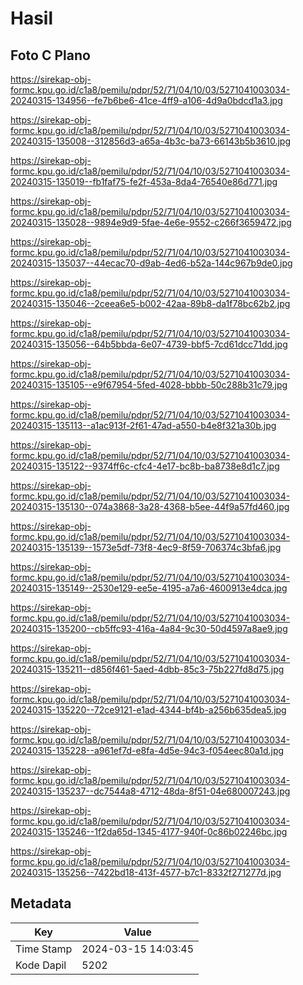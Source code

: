 # Hasil

## Foto C Plano

https://sirekap-obj-formc.kpu.go.id/c1a8/pemilu/pdpr/52/71/04/10/03/5271041003034-20240315-134956--fe7b6be6-41ce-4ff9-a106-4d9a0bdcd1a3.jpg

https://sirekap-obj-formc.kpu.go.id/c1a8/pemilu/pdpr/52/71/04/10/03/5271041003034-20240315-135008--312856d3-a65a-4b3c-ba73-66143b5b3610.jpg

https://sirekap-obj-formc.kpu.go.id/c1a8/pemilu/pdpr/52/71/04/10/03/5271041003034-20240315-135019--fb1faf75-fe2f-453a-8da4-76540e86d771.jpg

https://sirekap-obj-formc.kpu.go.id/c1a8/pemilu/pdpr/52/71/04/10/03/5271041003034-20240315-135028--9894e9d9-5fae-4e6e-9552-c266f3659472.jpg

https://sirekap-obj-formc.kpu.go.id/c1a8/pemilu/pdpr/52/71/04/10/03/5271041003034-20240315-135037--44ecac70-d9ab-4ed6-b52a-144c967b9de0.jpg

https://sirekap-obj-formc.kpu.go.id/c1a8/pemilu/pdpr/52/71/04/10/03/5271041003034-20240315-135046--2ceea6e5-b002-42aa-89b8-da1f78bc62b2.jpg

https://sirekap-obj-formc.kpu.go.id/c1a8/pemilu/pdpr/52/71/04/10/03/5271041003034-20240315-135056--64b5bbda-6e07-4739-bbf5-7cd61dcc71dd.jpg

https://sirekap-obj-formc.kpu.go.id/c1a8/pemilu/pdpr/52/71/04/10/03/5271041003034-20240315-135105--e9f67954-5fed-4028-bbbb-50c288b31c79.jpg

https://sirekap-obj-formc.kpu.go.id/c1a8/pemilu/pdpr/52/71/04/10/03/5271041003034-20240315-135113--a1ac913f-2f61-47ad-a550-b4e8f321a30b.jpg

https://sirekap-obj-formc.kpu.go.id/c1a8/pemilu/pdpr/52/71/04/10/03/5271041003034-20240315-135122--9374ff6c-cfc4-4e17-bc8b-ba8738e8d1c7.jpg

https://sirekap-obj-formc.kpu.go.id/c1a8/pemilu/pdpr/52/71/04/10/03/5271041003034-20240315-135130--074a3868-3a28-4368-b5ee-44f9a57fd460.jpg

https://sirekap-obj-formc.kpu.go.id/c1a8/pemilu/pdpr/52/71/04/10/03/5271041003034-20240315-135139--1573e5df-73f8-4ec9-8f59-706374c3bfa6.jpg

https://sirekap-obj-formc.kpu.go.id/c1a8/pemilu/pdpr/52/71/04/10/03/5271041003034-20240315-135149--2530e129-ee5e-4195-a7a6-4600913e4dca.jpg

https://sirekap-obj-formc.kpu.go.id/c1a8/pemilu/pdpr/52/71/04/10/03/5271041003034-20240315-135200--cb5ffc93-416a-4a84-9c30-50d4597a8ae9.jpg

https://sirekap-obj-formc.kpu.go.id/c1a8/pemilu/pdpr/52/71/04/10/03/5271041003034-20240315-135211--d856f461-5aed-4dbb-85c3-75b227fd8d75.jpg

https://sirekap-obj-formc.kpu.go.id/c1a8/pemilu/pdpr/52/71/04/10/03/5271041003034-20240315-135220--72ce9121-e1ad-4344-bf4b-a256b635dea5.jpg

https://sirekap-obj-formc.kpu.go.id/c1a8/pemilu/pdpr/52/71/04/10/03/5271041003034-20240315-135228--a961ef7d-e8fa-4d5e-94c3-f054eec80a1d.jpg

https://sirekap-obj-formc.kpu.go.id/c1a8/pemilu/pdpr/52/71/04/10/03/5271041003034-20240315-135237--dc7544a8-4712-48da-8f51-04e680007243.jpg

https://sirekap-obj-formc.kpu.go.id/c1a8/pemilu/pdpr/52/71/04/10/03/5271041003034-20240315-135246--1f2da65d-1345-4177-940f-0c86b02246bc.jpg

https://sirekap-obj-formc.kpu.go.id/c1a8/pemilu/pdpr/52/71/04/10/03/5271041003034-20240315-135256--7422bd18-413f-4577-b7c1-8332f271277d.jpg


## Metadata

| Key        | Value               |
| ---------- | ------------------- |
| Time Stamp | 2024-03-15 14:03:45 |
| Kode Dapil | 5202                |



